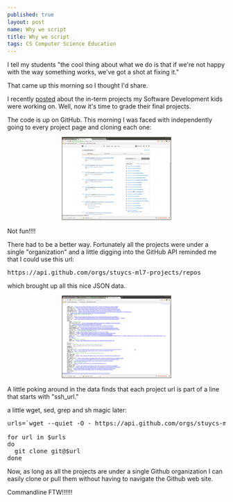 ```yaml
---
published: true
layout: post
name: Why we script
title: Why we script
tags: CS Computer Science Education
---
```


I tell my students "the cool thing about what we do is that if we're not happy with the way something works, we've got a shot at fixing it."

That came up this morning so I thought I'd share.

I
recently <a href="http://cestlaz.github.com/2012/12/09/real-projects.html#.UQFhh1L6s7x">posted</a>
about the in-term projects my Software Development kids were working
on. Well, now it's time to grade their final projects.

The code is up on GitHub. This morning I was faced with independently
going to every project page and cloning each one:

<div align="center">
<a href="http://cestlaz.github.com/img/github-projects.png" rel="lightbox">
<img width="50%" src="/img/github-projects.png" class="" alt="" />
</a>
</div>

Not fun!!!!

There had to be a better way. Fortunately all the projects were under a single "organization" and a little digging into the GitHub API reminded me that I could use this url:

<pre>
https://api.github.com/orgs/stuycs-ml7-projects/repos 
</pre>

which brought up all this nice JSON data.

<div align="center">
<a href="/img/github-api.png" rel="lightbox">
<img width="50%" src="/img/github-api.png" class="" alt="" />
</a>
</div>


A little poking around in the data finds that each project url is part of a line that starts with "ssh_url." 

a little wget, sed, grep and  sh magic later:

<pre>
urls=`wget --quiet -O - https://api.github.com/orgs/stuycs-ml7-projects/repos | grep ssh_url | sed "s/.*\(git.*\.git\).*/\1/g"`

for url in $urls 
do
  git clone git@$url
done
</pre>

Now, as long as all the projects are under a single Github organization I can easily clone or pull them without having to navigate the Github web site. 

Commandline FTW!!!!!!

